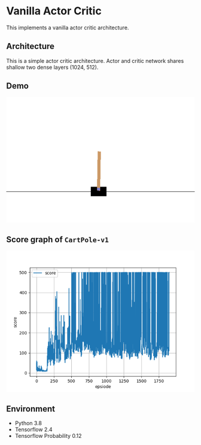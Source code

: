 # Vanilla Actor Critic

This implements a vanilla actor critic architecture.

## Architecture

This is a simple actor critic architecture. Actor and critic network shares shallow two dense layers (1024, 512).

## Demo

![900](assets/eps-900.gif)

## Score graph of `CartPole-v1`

![graph](assets/score_fig.png)

## Environment

* Python 3.8
* Tensorflow 2.4
* Tensorflow Probability 0.12